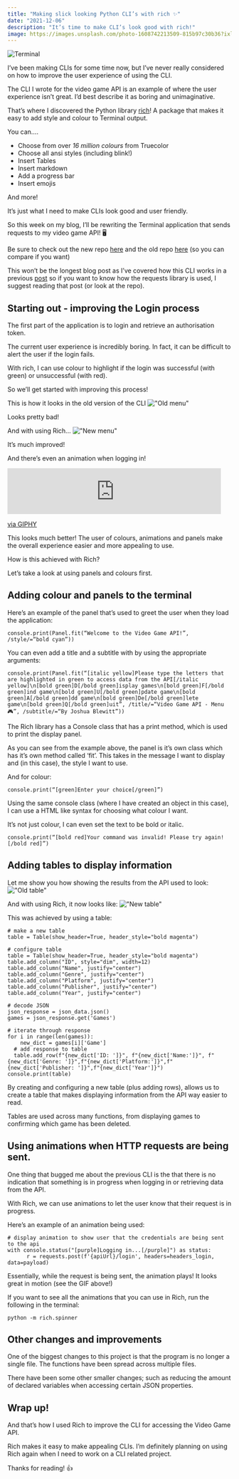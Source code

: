 ```yaml
---
title: "Making slick looking Python CLI’s with rich ✨"
date: "2021-12-06"
description: "It’s time to make CLI’s look good with rich!"
image: https://images.unsplash.com/photo-1608742213509-815b97c30b36?ixlib=rb-1.2.1&ixid=MnwxMjA3fDB8MHxwaG90by1wYWdlfHx8fGVufDB8fHx8&auto=format&fit=crop&w=2070&q=80
---
```


![Terminal](https://images.unsplash.com/photo-1608742213509-815b97c30b36?ixlib=rb-1.2.1&ixid=MnwxMjA3fDB8MHxwaG90by1wYWdlfHx8fGVufDB8fHx8&auto=format&fit=crop&w=2070&q=80)

I’ve been making CLIs for some time now, but I’ve never really considered on how to improve the user experience of using the CLI.

The CLI I wrote for the video game API is an example of where the user experience isn’t great. I’d best describe it as boring and unimaginative.

That’s where I discovered the Python library [rich](https://github.com/willmcgugan/rich)! A package that makes it easy to add style and colour to Terminal output.

You can….
* Choose from over _16 million colours_ from Truecolor
* Choose all ansi styles (including blink!)
* Insert Tables
* Insert markdown
* Add a progress bar
* Insert emojis

And more!

It’s just what I need to make CLIs look good and user friendly.

So this week on my blog, I’ll be rewriting the Terminal application that sends requests to my video game API! 🖥 

Be sure to check out the new repo [here](https://github.com/JB-26/python-rich) and the old repo [here](https://github.com/JB-26/VideoGameAPIPythonCLI) (so you can compare if you want)

This won’t be the longest blog post as I’ve covered how this CLI works in a previous [post](https://joshblewitt.dev/blog/2021-07-13-python-requests/) so if you want to know how the requests library is used, I suggest reading that post (or look at the repo).

## Starting out - improving the Login process
The first part of the application is to login and retrieve an authorisation token.

The current user experience is incredibly boring. In fact, it can be difficult to alert the user if the login fails. 

With rich, I can use colour to highlight if the login was successful (with green) or unsuccessful (with red).

So we’ll get started with improving this process!

This is how it looks in the old version of the CLI
!["Old menu"](https://i.imgur.com/Mty0dLi.png)

Looks pretty bad!

And with using Rich…
!["New menu"](https://i.imgur.com/sucV7hz.png)

It’s much improved!

And there’s even an animation when logging in!

<iframe src="https://giphy.com/embed/2VqOG3SH2R2EbHFpkG" width="480" height="103" frameBorder="0" class="giphy-embed" allowFullScreen></iframe><p><a href="https://giphy.com/gifs/2VqOG3SH2R2EbHFpkG">via GIPHY</a></p>

This looks much better! The user of colours, animations and panels make the overall experience easier and more appealing to use.

How is this achieved with Rich?

Let’s take a look at using panels and colours first.

## Adding colour and panels to the terminal

Here’s an example of the panel that’s used to greet the user when they load the application:

```
console.print(Panel.fit(“Welcome to the Video Game API!”, /style/=“bold cyan”))
```

You can even add a title and a subtitle with by using the appropriate arguments:

```
console.print(Panel.fit(“[italic yellow]Please type the letters that are highlighted in green to access data from the API[/italic yellow]\n[bold green]D[/bold green]isplay games\n[bold green]F[/bold green]ind game\n[bold green]U[/bold green]pdate game\n[bold green]A[/bold green]dd game\n[bold green]De[/bold green]lete game\n[bold green]Q[/bold green]uit”, /title/=“Video Game API - Menu 🎮”, /subtitle/=“By Joshua Blewitt”))
```

The Rich library has a Console class that has a print method, which is used to print the display panel.

As you can see from the example above, the panel is it’s own class which has it’s own method called ‘fit’. This takes in the message I want to display and (in this case), the style I want to use.

And for colour:

```
console.print(“[green]Enter your choice[/green]”)
```

Using the same console class (where I have created an object in this case), I can use a HTML like syntax for choosing what colour I want.

It’s not just colour, I can even set the text to be bold or italic.

```
console.print(“[bold red]Your command was invalid! Please try again![/bold red]”)
```

## Adding tables to display information
Let me show you how showing the results from the API used to look:
!["Old table"](https://i.imgur.com/P5ZWovO.png)

And with using Rich, it now looks like:
!["New table"](https://i.imgur.com/y5FWHgi.png)

This was achieved by using a table:
```
# make a new table
table = Table(show_header=True, header_style="bold magenta")

# configure table
table = Table(show_header=True, header_style="bold magenta")
table.add_column("ID", style="dim", width=12)
table.add_column("Name", justify="center")
table.add_column("Genre", justify="center")
table.add_column("Platform", justify="center")
table.add_column("Publisher", justify="center")
table.add_column("Year", justify="center")

# decode JSON
json_response = json_data.json()
games = json_response.get('Games')

# iterate through response
for i in range(len(games)):
	new_dict = games[i]['Game']
  # add response to table
  table.add_row(f"{new_dict['ID: ']}", f"{new_dict['Name:']}", f"{new_dict['Genre: ']}",f"{new_dict['Platform:']}",f"{new_dict['Publisher: ']}",f"{new_dict['Year']}")
console.print(table)
```

By creating and configuring a new table (plus adding rows), allows us to create a table that makes displaying information from the API way easier to read.

Tables are used across many functions, from displaying games to confirming which game has been deleted.

## Using animations when HTTP requests are being sent.
One thing that bugged me about the previous CLI is the that there is no indication that something is in progress when logging in or retrieving data from the API.

With Rich, we can use animations to let the user know that their request is in progress.

Here’s an example of an animation being used:

```
# display animation to show user that the credentials are being sent to the api
with console.status("[purple]Logging in...[/purple]") as status:
      r = requests.post(f'{apiUrl}/login', headers=headers_login, data=payload)
```

Essentially, while the request is being sent, the animation plays! It looks great in motion (see the GIF above!)

If you want to see all the animations that you can use in Rich, run the following in the terminal:

```
python -m rich.spinner
```

## Other changes and improvements
One of the biggest changes to this project is that the program is no longer a single file. The functions have been spread across multiple files.

There have been some other smaller changes; such as reducing the amount of declared variables when accessing certain JSON properties.

## Wrap up!
And that’s how I used Rich to improve the CLI for accessing the Video Game API.

Rich makes it easy to make appealing CLIs. I’m definitely planning on using Rich again when I need to work on a CLI related project.

Thanks for reading! 👍